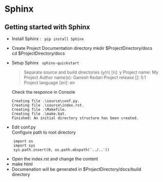 # Sphinx

## Getting started with Sphinx 
- Install Sphinx :
    <code> pip install Sphinx </code>
- Create Project Documentation directory
mkdir $ProjectDirectory/docs
cd $ProjectDirectory/docs
    
- Setup Sphinx
    ```  sphinx-quickstart  ```
    >Separate source and build directories (y/n) [n]: y
    > Project name: My Project
    > Author name(s): Ganesh Kedari
    > Project release []: 0.1
    > Project language [en]: en

    Check the responce in Console 
    ```
    Creating file .\source\conf.py.
    Creating file .\source\index.rst.
    Creating file .\Makefile.
    Creating file .\make.bat.
    Finished: An initial directory structure has been created.
    ```

- Edit conf.py    
Configure path to root directory
```
    import os
    import sys
    sys.path.insert(0, os.path.abspath('../..'))
```

- Open the index.rst and change the content
- make html
- Documenation will be generated in $ProjectDirectory/docs/build directory

